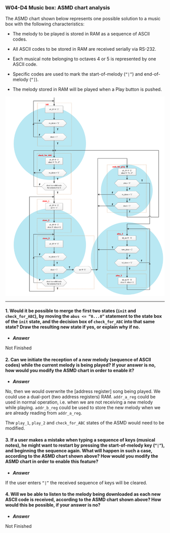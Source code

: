 ### W04-D4 Music box: ASMD chart analysis


The ASMD chart shown below represents one possible solution to a music box with the following characteristics:

* The melody to be played is stored in RAM as a sequence of ASCII codes.

* All ASCII codes to be stored in RAM are received serially via RS-232.

* Each musical note belonging to octaves 4 or 5 is represented by one ASCII code.

* Specific codes are used to mark the start-of-melody (`“|”`) and end-of-melody (`“]`).

* The melody stored in RAM will be played when a Play button is pushed.


<img src="/Resources/images/w4d4.png" alt="drawing" width="600"/>

----

#### 1. Would it be possible to merge the first two states (`init` and `check_for_ABC`), by moving the `abus <= “0...0”` statement to the state box of the `init` state, and the decision box of `check_for_ABC` into that same state? Draw the resulting new state if yes, or explain why if no.

- ***Answer***

Not Finished

#### 2. Can we initiate the reception of a new melody (sequence of ASCII codes) while the current melody is being played? If your answer is no, how would you modify the ASMD chart in order to enable it? 

- ***Answer***

No, then we would overwrite the [address register] song being played. We could use a dual-port (two address registers) RAM.
`addr_a_reg` could be used in normal operation, i.e. when we are not receiving a new melody while playing. `addr_b_reg` could be used to store the new melody when we are already reading from `addr_a_reg`.

Thw `play_1`, `play_2` and `check_for_ABC` states of the ASMD would need to be modified.

#### 3. If a user makes a mistake when typing a sequence of keys (musical notes), he might want to restart by pressing the start-of-melody key (`“|”`), and beginning the sequence again. What will happen in such a case, according to the ASMD chart shown above? How would you modify the ASMD chart in order to enable this feature?

- ***Answer***

If the user enters `“|”` the received sequence of keys will be cleared.

#### 4. Will we be able to listen to the melody being downloaded as each new ASCII code is received, according to the ASMD chart shown above? How would this be possible, if your answer is no?

- ***Answer***

Not Finished

